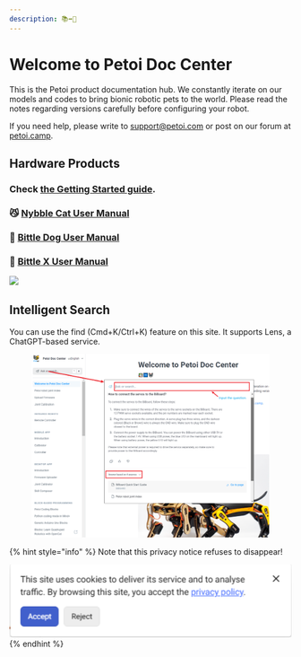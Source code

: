 ```yaml
---
description: 📚➡️🤖
---
```


# Welcome to Petoi Doc Center

This is the Petoi product documentation hub. We constantly iterate on our models and codes to bring bionic robotic pets to the world. Please read the notes regarding versions carefully before configuring your robot.&#x20;

If you need help, please write to support@petoi.com or post on our forum at [petoi.camp](https://www.petoi.camp).&#x20;

## Hardware Products

### Check [the Getting Started guide](https://docs.petoi.com/getting-started-guide).

### 😼 [Nybble Cat User Manual](https://nybble.petoi.com)

### 🐶 [Bittle Dog User Manual](https://bittle.petoi.com)

### 🐶 [Bittle X User Manual](https://bittle-x.petoi.com/)

![](<.gitbook/assets/NB copy.JPG>)

## Intelligent Search

You can use the find (Cmd+K/Ctrl+K) feature on this site. It supports Lens, a ChatGPT-based service.&#x20;

<figure><img src=".gitbook/assets/image (431).png" alt=""><figcaption></figcaption></figure>

{% hint style="info" %}
Note that this privacy notice refuses to disappear!

<img src=".gitbook/assets/image (52).png" alt="" data-size="original">
{% endhint %}
